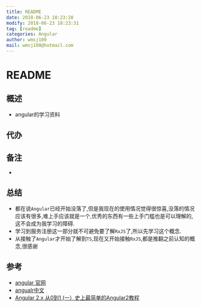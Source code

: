 ```yaml
---
title: README 
date: 2018-06-23 18:23:28 
modify: 2018-06-23 18:23:31 
tag: [readme]
categories: Angular
author: wmsj100
mail: wmsj100@hotmail.com
---
```


# README

## 概述

- angular的学习资料

## 代办

## 备注
- 

## 总结

- 都在说`Angular`已经开始没落了,但是我现在的使用情况觉得很惊喜,没落的情况应该有很多,难上手应该就是一个,优秀的东西有一些上手门槛也是可以理解的,这不会成为我学习的障碍.
- 学习到服务注册这一部分就不可避免要了解`RxJS`了,所以先学习这个概念.
- 从接触了`Angular`才开始了解到`TS`,现在又开始接触`RxJS`,都是推翻之前认知的概念,很感谢

## 参考

- [angular 官网](https://angular.io/start)
- [angualr中文](https://www.angular.cn/tutorial/toh-pt0)
- [Angular 2.x 从0到1 (一）史上最简单的Angular2教程](https://segmentfault.com/a/1190000008213941)
